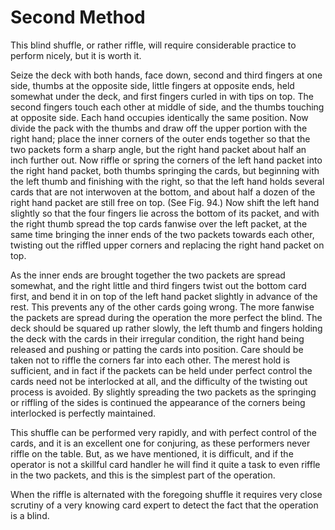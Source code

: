 # Second Method

This blind shuffle, or rather riffle, will require considerable practice to perform nicely, but it is worth it.

Seize the deck with both hands, face down, second and third fingers at one side, thumbs at the opposite side, little fingers at opposite ends, held somewhat under the deck, and first fingers curled in with tips on top. The second fingers touch each other at middle of side, and the thumbs touching at opposite side. Each hand occupies identically the same position. Now divide the pack with the thumbs and draw off the upper portion with the right hand; place the inner corners of the outer ends together so that the two packets form a sharp angle, but the right hand packet about half an inch further out. Now riffle or spring the corners of the left hand packet into the right hand packet, both thumbs springing the cards, but beginning with the left thumb and finishing with the right, so that the left hand holds several cards that are not interwoven at the bottom, and about half a dozen of the right hand packet are still free on top. (See Fig. 94.) Now shift the left hand slightly so that the four fingers lie across the bottom of its packet, and with the right thumb spread the top cards fanwise over the left packet, at the same time bringing the inner ends of the two packets towards each other, twisting out the riffled upper corners and replacing the right hand packet on top.

As the inner ends are brought together the two packets are spread somewhat, and the right little and third fingers twist out the bottom card first, and bend it in on top of the left hand packet slightly in advance of the rest. This prevents any of the other cards going wrong. The more fanwise the packets are spread during the operation the more perfect the blind. The deck should be squared up rather slowly, the left thumb and fingers holding the deck with the cards in their irregular condition, the right hand being released and pushing or patting the cards into position. Care should be taken not to riffle the corners far into each other. The merest hold is sufficient, and in fact if the packets can be held under perfect control the cards need not be interlocked at all, and the difficulty of the twisting out process is avoided. By slightly spreading the two packets as the springing or riffling of the sides is continued the appearance of the corners being interlocked is perfectly maintained.

This shuffle can be performed very rapidly, and with perfect control of the cards, and it is an excellent one for conjuring, as these performers never riffle on the table. But, as we have mentioned, it is difficult, and if the operator is not a skillful card handler he will find it quite a task to even riffle in the two packets, and this is the simplest part of the operation.

When the riffle is alternated with the foregoing shuffle it requires very close scrutiny of a very knowing card expert to detect the fact that the operation is a blind.

